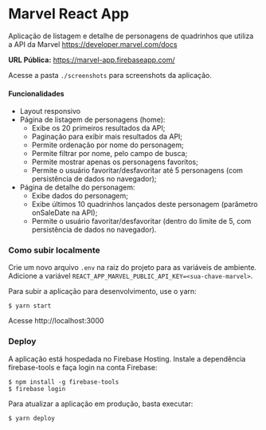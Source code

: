 # Marvel React App
Aplicação de listagem e detalhe de personagens de quadrinhos que utiliza a API da Marvel https://developer.marvel.com/docs

**URL Pública:** https://marvel-app.firebaseapp.com/

Acesse a pasta `./screenshots` para screenshots da aplicação.

#### Funcionalidades
- Layout responsivo
- Página de listagem de personagens (home):
  - Exibe os 20 primeiros resultados da API;
  - Paginação para exibir mais resultados da API;
  - Permite ordenação por nome do personagem;
  - Permite filtrar por nome, pelo campo de busca;
  - Permite mostrar apenas os personagens favoritos;
  - Permite o usuário favoritar/desfavoritar até 5 personagens (com persistência de dados no navegador);
- Página de detalhe do personagem:
  - Exibe dados do personagem;
  - Exibe últimos 10 quadrinhos lançados deste personagem (parâmetro onSaleDate na API);
  - Permite o usuário favoritar/desfavoritar (dentro do limite de 5, com persistência de dados no navegador).

### Como subir localmente

Crie um novo arquivo `.env` na raiz do projeto para as variáveis de ambiente. Adicione a variável `REACT_APP_MARVEL_PUBLIC_API_KEY=<sua-chave-marvel>`.

Para subir a aplicação para desenvolvimento, use o yarn:

```
$ yarn start
```

Acesse http://localhost:3000

### Deploy
A aplicação está hospedada no Firebase Hosting. Instale a dependência firebase-tools e faça login na conta Firebase:

```
$ npm install -g firebase-tools
$ firebase login
```

Para atualizar a aplicação em produção, basta executar:
```
$ yarn deploy
```